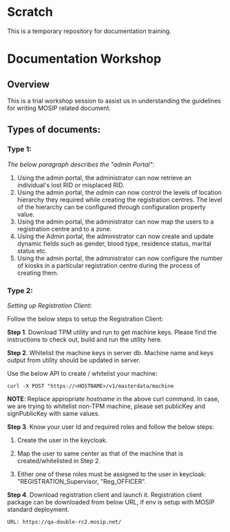 # Scratch
This is a temporary repository for documentation training.
# Documentation Workshop 

## Overview
This is a trial workshop session to assist us in understanding the guidelines for writing MOSIP related document.

## Types of documents:

### Type 1:

_The below paragraph describes the "admin Portal"_:

1. Using the admin portal, the administrator can now retrieve an individual's lost RID or misplaced RID. 
2. Using the admin portal, the *admin* can now control the levels of location hierarchy they required while creating the registration centres. The level of the hierarchy can be configured through configuration property value.
3. Using the admin portal, the administrator can now map the users to a registration centre and to a zone.
4. Using the Admin portal, the administrator can now create and update dynamic fields such as gender, blood type, residence status, marital status etc. 
5. Using the admin portal, the administrator can now configure the number of kiosks in a particular registration centre during the process of creating them.

### Type 2:

_Setting up Registration Client_:

Follow the below steps to setup the Registration Client:

   **Step 1**. Download TPM utility and run to get machine keys.
Please find the instructions to check out, build and run the utility here.

   **Step 2**. Whitelist the machine keys in server db.
Machine name and keys output from utility should be updated in server.

Use the below API to create / whitelist your machine:

    curl -X POST "https://<HOSTNAME>/v1/masterdata/machine

**NOTE**: 
Replace appropriate _hostname_ in the above curl command.
In case, we are trying to whitelist non-TPM machine, please set publicKey and signPublicKey with same values.

   **Step 3**. Know your user Id and required roles and follow the below steps:
  
  1. Create the user in the keycloak.

  2. Map the user to same center as that of the machine that is created/whitelisted in Step 2.

  3. Either one of these roles must be assigned to the user in keycloak: "REGISTRATION_Supervisor, "Reg_OFFICER".
  
   **Step 4**. Download registration client and launch it.
Registration client package can be downloaded from below URL, if env is setup with MOSIP standard deployment.
  
    URL: https://qa-double-rc2.mosip.net/
  
